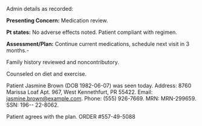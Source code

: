 Admin details as recorded: 
 
**Presenting Concern:** Medication review. 
 
**Pt states:** No adverse effects noted. Patient compliant with regimen.


**Assessment/Plan:** Continue current medications, schedule next visit in 3 months.-



Family history reviewed and noncontributory.

Counseled on diet and exercise. 

Patient Jasmine Brown (DOB 1982-06-07) was seen today. Address: 8760 Marissa Loaf Apt. 967, West Kennethfurt, PR 55422. Email: jasmine.brown@example.com. Phone: (555) 926-7669. MRN: MRN-299659. SSN: 196--
22-8062.
 

Patient agrees with the plan.
ORDER #557-49-5088
